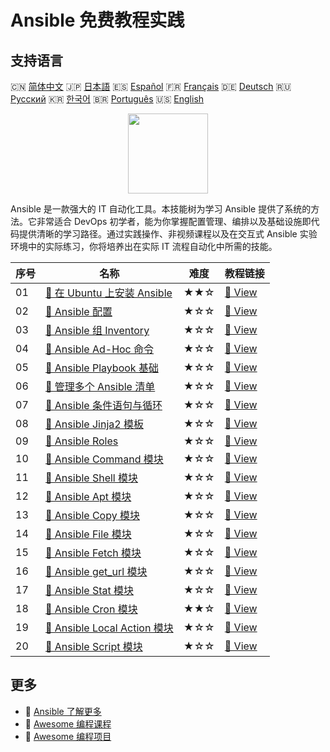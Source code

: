 # Ansible 免费教程实践

## 支持语言

🇨🇳 [简体中文](README_zh.md) 🇯🇵 [日本語](README_ja.md) 🇪🇸 [Español](README_es.md) 🇫🇷 [Français](README_fr.md) 🇩🇪 [Deutsch](README_de.md) 🇷🇺 [Русский](README_ru.md) 🇰🇷 [한국어](README_ko.md) 🇧🇷 [Português](README_pt.md) 🇺🇸 [English](README.md) 

<div align="center">
<img width="128px" src="https://file.labex.io/path/PBjrCC7U2Koq.png">
</div>

Ansible 是一款强大的 IT 自动化工具。本技能树为学习 Ansible 提供了系统的方法。它非常适合 DevOps 初学者，能为你掌握配置管理、编排以及基础设施即代码提供清晰的学习路径。通过实践操作、非视频课程以及在交互式 Ansible 实验环境中的实际练习，你将培养出在实际 IT 流程自动化中所需的技能。

|   序号 | 名称                                                                                                         | 难度   | 教程链接                                                                                    |
|--------|--------------------------------------------------------------------------------------------------------------|--------|---------------------------------------------------------------------------------------------|
|     01 | [📖 在 Ubuntu 上安装 Ansible](https://labex.io/zh/tutorials/ansible-ansible-installation-on-ubuntu-67172)    | ★★☆    | [🔗 View](https://labex.io/zh/tutorials/ansible-ansible-installation-on-ubuntu-67172)       |
|     02 | [📖 Ansible 配置](https://labex.io/zh/tutorials/ansible-ansible-configuration-390437)                        | ★☆☆    | [🔗 View](https://labex.io/zh/tutorials/ansible-ansible-configuration-390437)               |
|     03 | [📖 Ansible 组 Inventory](https://labex.io/zh/tutorials/ansible-ansible-groups-inventory-290160)             | ★☆☆    | [🔗 View](https://labex.io/zh/tutorials/ansible-ansible-groups-inventory-290160)            |
|     04 | [📖 Ansible Ad-Hoc 命令](https://labex.io/zh/tutorials/ansible-ansible-ad-hoc-commands-390441)               | ★☆☆    | [🔗 View](https://labex.io/zh/tutorials/ansible-ansible-ad-hoc-commands-390441)             |
|     05 | [📖 Ansible Playbook 基础](https://labex.io/zh/tutorials/ansible-ansible-playbook-basics-390426)             | ★☆☆    | [🔗 View](https://labex.io/zh/tutorials/ansible-ansible-playbook-basics-390426)             |
|     06 | [📖 管理多个 Ansible 清单](https://labex.io/zh/tutorials/ansible-manage-multiple-ansible-inventories-290193) | ★☆☆    | [🔗 View](https://labex.io/zh/tutorials/ansible-manage-multiple-ansible-inventories-290193) |
|     07 | [📖 Ansible 条件语句与循环](https://labex.io/zh/tutorials/ansible-ansible-conditionals-and-loops-390455)     | ★☆☆    | [🔗 View](https://labex.io/zh/tutorials/ansible-ansible-conditionals-and-loops-390455)      |
|     08 | [📖 Ansible Jinja2 模板](https://labex.io/zh/tutorials/ansible-ansible-jinja2-templates-390470)              | ★☆☆    | [🔗 View](https://labex.io/zh/tutorials/ansible-ansible-jinja2-templates-390470)            |
|     09 | [📖 Ansible Roles](https://labex.io/zh/tutorials/ansible-ansible-roles-390467)                               | ★☆☆    | [🔗 View](https://labex.io/zh/tutorials/ansible-ansible-roles-390467)                       |
|     10 | [📖 Ansible Command 模块](https://labex.io/zh/tutorials/ansible-ansible-command-module-290161)               | ★☆☆    | [🔗 View](https://labex.io/zh/tutorials/ansible-ansible-command-module-290161)              |
|     11 | [📖 Ansible Shell 模块](https://labex.io/zh/tutorials/ansible-ansible-shell-module-289409)                   | ★☆☆    | [🔗 View](https://labex.io/zh/tutorials/ansible-ansible-shell-module-289409)                |
|     12 | [📖 Ansible Apt 模块](https://labex.io/zh/tutorials/ansible-ansible-apt-module-289651)                       | ★☆☆    | [🔗 View](https://labex.io/zh/tutorials/ansible-ansible-apt-module-289651)                  |
|     13 | [📖 Ansible Copy 模块](https://labex.io/zh/tutorials/ansible-ansible-copy-module-289653)                     | ★☆☆    | [🔗 View](https://labex.io/zh/tutorials/ansible-ansible-copy-module-289653)                 |
|     14 | [📖 Ansible File 模块](https://labex.io/zh/tutorials/ansible-ansible-file-module-289654)                     | ★☆☆    | [🔗 View](https://labex.io/zh/tutorials/ansible-ansible-file-module-289654)                 |
|     15 | [📖 Ansible Fetch 模块](https://labex.io/zh/tutorials/ansible-ansible-fetch-module-290159)                   | ★☆☆    | [🔗 View](https://labex.io/zh/tutorials/ansible-ansible-fetch-module-290159)                |
|     16 | [📖 Ansible get_url 模块](https://labex.io/zh/tutorials/ansible-ansible-get-url-module-290188)               | ★☆☆    | [🔗 View](https://labex.io/zh/tutorials/ansible-ansible-get-url-module-290188)              |
|     17 | [📖 Ansible Stat 模块](https://labex.io/zh/tutorials/ansible-ansible-stat-module-290192)                     | ★☆☆    | [🔗 View](https://labex.io/zh/tutorials/ansible-ansible-stat-module-290192)                 |
|     18 | [📖 Ansible Cron 模块](https://labex.io/zh/tutorials/ansible-ansible-cron-module-290157)                     | ★★☆    | [🔗 View](https://labex.io/zh/tutorials/ansible-ansible-cron-module-290157)                 |
|     19 | [📖 Ansible Local Action 模块](https://labex.io/zh/tutorials/ansible-ansible-local-action-module-290189)     | ★☆☆    | [🔗 View](https://labex.io/zh/tutorials/ansible-ansible-local-action-module-290189)         |
|     20 | [📖 Ansible Script 模块](https://labex.io/zh/tutorials/ansible-ansible-script-module-289411)                 | ★☆☆    | [🔗 View](https://labex.io/zh/tutorials/ansible-ansible-script-module-289411)               |

## 更多

- 🔗 [Ansible 了解更多](https://labex.io/zh/skilltrees/ansible)
- 🔗 [Awesome 编程课程](https://github.com/labex-labs/awesome-programming-courses)
- 🔗 [Awesome 编程项目](https://github.com/labex-labs/awesome-programming-projects)

